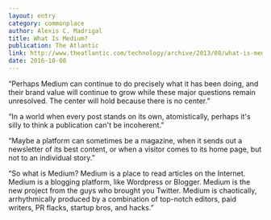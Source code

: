 ```yaml
---
layout: entry
category: commonplace
author: Alexis C. Madrigal
title: What Is Medium?
publication: The Atlantic
link: http://www.theatlantic.com/technology/archive/2013/08/what-is-medium/278965/
date: 2016-10-08
---
```


“Perhaps Medium can continue to do precisely what it has been doing, and their brand value will continue to grow while these major questions remain unresolved. The center will hold because there is no center.”

“In a world when every post stands on its own, atomistically, perhaps it's silly to think a publication can't be incoherent.”

“Maybe a platform can sometimes be a magazine, when it sends out a newsletter of its best content, or when a visitor comes to its home page, but not to an individual story.”

“So what is Medium? Medium is a place to read articles on the Internet. Medium is a blogging platform, like Wordpress or Blogger. Medium is the new project from the guys who brought you Twitter. Medium is chaotically, arrhythmically produced by a combination of top-notch editors, paid writers, PR flacks, startup bros, and hacks.”
